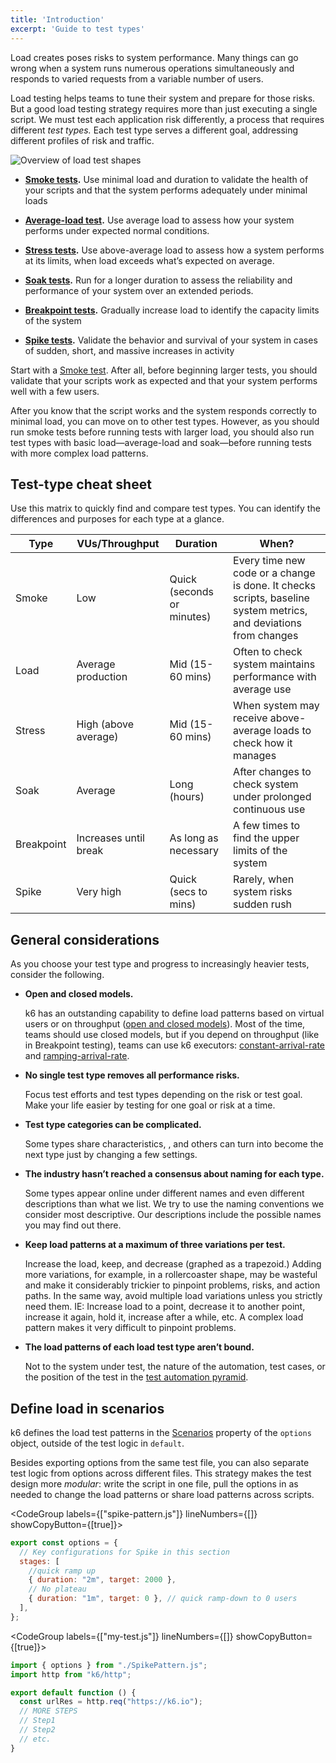 ```yaml
---
title: 'Introduction'
excerpt: 'Guide to test types'
---
```


Load creates poses risks to system performance.
Many things can go wrong when a system runs numerous operations simultaneously and responds to varied requests from a variable number of users.

Load testing helps teams to tune their system and prepare for those risks. But a good load testing strategy requires more than just executing a single script. We must test each application risk differently, a process that requires different _test types._
Each test type serves a different goal,  addressing different profiles of risk and traffic.

![Overview of load test shapes](./chart-load-test-types-overview.png)

- **[Smoke tests](../smoke-testing).** Use minimal load and duration to validate the health of your scripts and that the system performs adequately under minimal loads

- **[Average-load test](../load-testing).** Use average load to assess how your system performs under expected normal conditions.

- **[Stress tests](../stress-testing).**
  Use above-average load to assess how a system performs at its limits, when load exceeds what’s expected on average. 

- **[Soak tests](../soak-testing).**
  Run for a longer duration to assess the reliability and performance of your system over an extended periods.

- **[Breakpoint tests](../breakpoint-testing).**
  Gradually increase load to identify the capacity limits of the system

- **[Spike tests](../spike-testing).**
  Validate the behavior and survival of your system in cases of sudden, short, and massive increases in activity 
 
Start with a [Smoke test](https://k6.io/docs/test-types/smoke-testing).
After all, before beginning larger tests, you should validate that your scripts work as expected and that your system performs well with a few users.

After you know that the script works and the system responds correctly to minimal load, you can move on to other test types. However, as you should run smoke tests before running tests with larger load, you should also run test types with basic load—average-load and soak—before running tests with more complex load patterns.


## Test-type cheat sheet 

Use this matrix to quickly find and compare test types.
You can identify the differences and purposes for each type at a glance.

| Type       | VUs/Throughput        | Duration                   | When?                                                                                                            |
|------------|-----------------------|----------------------------|------------------------------------------------------------------------------------------------------------------|
| Smoke      | Low                   | Quick (seconds or minutes) | Every time new code or a change is done. It checks scripts, baseline system metrics, and deviations from changes |
| Load       | Average production    | Mid (15-60 mins)           | Often to check system maintains performance with average use                                                     |
| Stress     | High (above average)  | Mid (15-60 mins)           | When system may receive above-average loads to check how it manages                                              |
| Soak       | Average               | Long (hours)               | After changes to check system under prolonged continuous use                                                     |
| Breakpoint | Increases until break | As long as necessary       | A few times to find the upper limits of the system                                                               |
| Spike      | Very high             | Quick (secs to mins)       | Rarely, when system risks sudden rush                                                                            |

## General considerations

As you choose your test type and progress to increasingly heavier tests, consider the following.

- **Open and closed models.**

  k6 has an outstanding capability to define load patterns based on virtual users or on throughput ([open and closed models](https://k6.io/docs/using-k6/scenarios/concepts/open-vs-closed/)). Most of the time, teams should use closed models, but if you depend on throughput (like in Breakpoint testing), teams can use k6 executors: [constant-arrival-rate](https://k6.io/docs/using-k6/scenarios/executors/constant-arrival-rate/) and [ramping-arrival-rate](https://k6.io/docs/using-k6/scenarios/executors/ramping-arrival-rate/).

- **No single test type removes all performance risks.**

  Focus test efforts and test types depending on the risk or test goal. Make your life easier by testing for one goal or risk at a time.

- **Test type categories can be complicated.**

  Some types share characteristics, , and others can turn into  become the next type just by changing a few settings.

- **The industry hasn’t reached a consensus about naming for each type.**

  Some types appear online under different names and even different descriptions than what we list. We try to use the naming conventions we consider most descriptive. Our descriptions include the possible names you may find out there.

- **Keep load patterns at a maximum of three variations per test.**

  Increase the load, keep, and decrease (graphed as a trapezoid.) Adding more variations, for example, in a rollercoaster shape, may be wasteful and make it considerably trickier to pinpoint problems, risks, and action paths.
  In the same way, avoid multiple load variations unless you strictly need them. IE: Increase load to a point, decrease it to another point, increase it again, hold it, increase after a while, etc. A complex load pattern makes it very difficult to pinpoint problems.

- **The load patterns of each load test type aren’t bound.**

  Not to the system under test, the nature of the automation, test cases, or the position of the test in the [test automation pyramid](https://martinfowler.com/articles/practical-test-pyramid.html).


## Define load in scenarios

k6 defines the load test patterns in the [Scenarios](/using-k6/scenarios) property of the `options` object, outside of the test logic in `default`. 

Besides exporting options from the same test file, you can also separate test logic from options across different files.
This strategy makes the test design more _modular_:  write the script in one file, pull the options in as needed to change the load patterns or share load patterns across scripts.

<CodeGroup labels={["spike-pattern.js"]} lineNumbers={[]} showCopyButton={[true]}>

```javascript
export const options = {
  // Key configurations for Spike in this section
  stages: [
    //quick ramp up
    { duration: "2m", target: 2000 },
    // No plateau
    { duration: "1m", target: 0 }, // quick ramp-down to 0 users
  ],
};
```

</CodeGroup>


<CodeGroup labels={["my-test.js"]} lineNumbers={[]} showCopyButton={[true]}>

```javascript
import { options } from "./SpikePattern.js";
import http from "k6/http";

export default function () {
  const urlRes = http.req("https://k6.io");
  // MORE STEPS
  // Step1
  // Step2
  // etc.
}
```

</CodeGroup>

